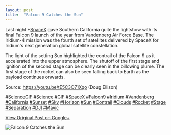 ```yaml
---
layout: post
title:  "Falcon 9 Catches the Sun"
---
```


Last night +[SpaceX](https://plus.google.com/104512038508075599339) gave
Southern California quite the lightshow with its final Falcon 9 launch of the
year from Vandenberg Air Force Base. The Iridium-4 mission was the fourth set
of satellites delivered by SpaceX for Iridium's next generation global
satellite constellation.  
  
The light of the setting Sun highlighted the contrail of the Falcon 9 as it
accelerated into the upper atmosphere. The shutoff of the first stage and
ignition of the second stage can be clearly seen in the billowing plume. The
first stage of the rocket can also be seen falling back to Earth as the
payload continues onwards.  
  
Source: <https://youtu.be/tE5C3O71Xqo> (Doug Ellison)  
  
[#ScienceGIF](https://plus.google.com/s/%23ScienceGIF/posts)
[#Science](https://plus.google.com/s/%23Science/posts)
[#GIF](https://plus.google.com/s/%23GIF/posts)
[#SpaceX](https://plus.google.com/s/%23SpaceX/posts)
[#Falcon9](https://plus.google.com/s/%23Falcon9/posts)
[#Iridium](https://plus.google.com/s/%23Iridium/posts)
[#Vandenberg](https://plus.google.com/s/%23Vandenberg/posts)
[#California](https://plus.google.com/s/%23California/posts)
[#Sunset](https://plus.google.com/s/%23Sunset/posts)
[#Sky](https://plus.google.com/s/%23Sky/posts)
[#Horizon](https://plus.google.com/s/%23Horizon/posts)
[#Sun](https://plus.google.com/s/%23Sun/posts)
[#Contrail](https://plus.google.com/s/%23Contrail/posts)
[#Clouds](https://plus.google.com/s/%23Clouds/posts)
[#Rocket](https://plus.google.com/s/%23Rocket/posts)
[#Stage](https://plus.google.com/s/%23Stage/posts)
[#Separation](https://plus.google.com/s/%23Separation/posts)
[#DJI](https://plus.google.com/s/%23DJI/posts)
[#Mavic](https://plus.google.com/s/%23Mavic/posts)  

[View Original Post on Google+](https://plus.google.com/+ColinSullender/posts/iUSV4s576Nh)

![Falcon 9 Catches the Sun](/assets/img/2017-12-23-Falcon-9-Catches-the-Sun.gif)
